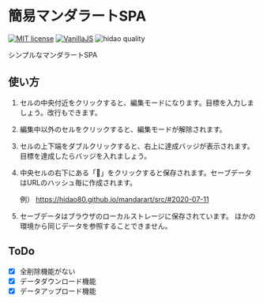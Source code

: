 # 簡易マンダラートSPA

[![MIT license](https://img.shields.io/badge/license-MIT-blue.svg?style=flat)](LICENSE.md)
[![VanillaJS](https://img.shields.io/badge/Framework-VanillaJS-blue.svg)](https://nodejs.org/ja/)
![hidao quality](https://img.shields.io/badge/hidao-quality-orange.svg)

シンプルなマンダラートSPA

## 使い方

1. セルの中央付近をクリックすると、編集モードになります。目標を入力しましょう。改行もできます。
2. 編集中以外のセルをクリックすると、編集モードが解除されます。
3. セルの上下端をダブルクリックすると、右上に達成バッジが表示されます。目標を達成したらバッジを入れましょう。
4. 中央セルの右下にある「💾」をクリックすると保存されます。セーブデータはURLのハッシュ毎に作成されます。

    例） https://hidao80.github.io/mandarart/src/#2020-07-11

5. セーブデータはブラウザのローカルストレージに保存されています。
   ほかの環境から同じデータを参照することできません。

## ToDo

- [x] 全削除機能がない
- [x] データダウンロード機能
- [x] データアップロード機能
